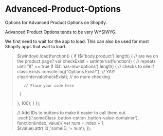 # Advanced-Product-Options
Options for Advanced Product Options on Shopify. 

Advanced Product Options tends to be very WYSIWYG.

We first need to wait for the app to load. This can also be used for most Shopify apps that wait to load.

>$(window).load(function() {
>  if ($('body.product').length) { // are we on the product page?
>    var checkExist = setInterval(function() { // repeats until "if" == true
>      if ($('.has-mw-options').length) { // checks to see if class exists
>        console.log("Options Exist!"); // YAY!
>        clearInterval(checkExist);  // no more checking
>
>        // Place your code here
>
>      }
>    }, 100);
>  }
>});


>// Add IDs to buttons to make it easier to call them out.
>$.each($('.someClass .button-option .button-value-container'), function(index, value){
>  var num = index + 1;
>  $(value).attr('id','someID_'+ num);
>});

